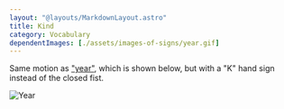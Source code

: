 ```yaml
---
layout: "@layouts/MarkdownLayout.astro"
title: Kind
category: Vocabulary
dependentImages: [./assets/images-of-signs/year.gif]
---
```


Same motion as ["year"](../year), which is shown below,
but with a "K" hand sign instead of the closed fist.

![Year](@signs/year.gif)

